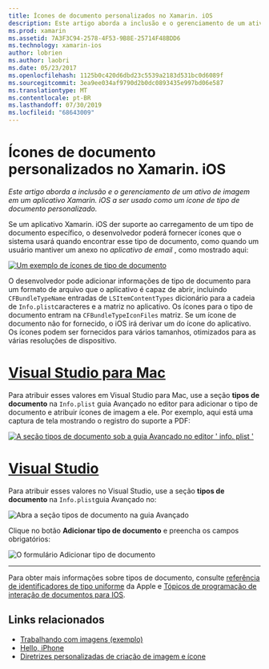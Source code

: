 ```yaml
---
title: Ícones de documento personalizados no Xamarin. iOS
description: Este artigo aborda a inclusão e o gerenciamento de um ativo de imagem em um aplicativo Xamarin. iOS a ser usado como um ícone de tipo de documento personalizado.
ms.prod: xamarin
ms.assetid: 7A3F3C94-2578-4F53-9B8E-25714F48BDD6
ms.technology: xamarin-ios
author: lobrien
ms.author: laobri
ms.date: 05/23/2017
ms.openlocfilehash: 1125b0c420d6dbd23c5539a2183d531bc0d6089f
ms.sourcegitcommit: 3ea9ee034af9790d2b0dc0893435e997bd06e587
ms.translationtype: MT
ms.contentlocale: pt-BR
ms.lasthandoff: 07/30/2019
ms.locfileid: "68643009"
---
```

# <a name="custom-document-icons-in-xamarinios"></a>Ícones de documento personalizados no Xamarin. iOS

_Este artigo aborda a inclusão e o gerenciamento de um ativo de imagem em um aplicativo Xamarin. iOS a ser usado como um ícone de tipo de documento personalizado._

Se um aplicativo Xamarin. iOS der suporte ao carregamento de um tipo de documento específico, o desenvolvedor poderá fornecer ícones que o sistema usará quando encontrar esse tipo de documento, como quando um usuário mantiver um anexo no *aplicativo de email* , como mostrado aqui:

 [![](custom-document-types-images/17.png "Um exemplo de ícones de tipo de documento")](custom-document-types-images/17.png#lightbox)

O desenvolvedor pode adicionar informações de tipo de documento para um formato de arquivo que o aplicativo é capaz de abrir, incluindo `CFBundleTypeName` entradas de `LSItemContentTypes` dicionário para a cadeia de `Info.plist`caracteres e a matriz no aplicativo. Os ícones para o tipo de documento entram na `CFBundleTypeIconFiles` matriz. Se um ícone de documento não for fornecido, o iOS irá derivar um do ícone do aplicativo.
Os ícones podem ser fornecidos para vários tamanhos, otimizados para as várias resoluções de dispositivo. 

# <a name="visual-studio-for-mactabmacos"></a>[Visual Studio para Mac](#tab/macos)

Para atribuir esses valores em Visual Studio para Mac, use a seção **tipos de documento** na `Info.plist` guia Avançado no editor para adicionar o tipo de documento e atribuir ícones de imagem a ele. Por exemplo, aqui está uma captura de tela mostrando o registro do suporte a PDF:

 [![](custom-document-types-images/18.png "A seção tipos de documento sob a guia Avançado no editor ' info. plist '")](custom-document-types-images/18.png#lightbox)
 
# <a name="visual-studiotabwindows"></a>[Visual Studio](#tab/windows)

Para atribuir esses valores no Visual Studio, use a seção **tipos de documento** na `Info.plist`guia Avançado no:

 ![](custom-document-types-images/doc01w.png "Abra a seção tipos de documento na guia Avançado")

Clique no botão **Adicionar tipo de documento** e preencha os campos obrigatórios:

![](custom-document-types-images/doc02w.png "O formulário Adicionar tipo de documento")

-----


Para obter mais informações sobre tipos de documento, consulte [referência de identificadores de tipo uniforme](https://developer.apple.com/library/ios/#documentation/Miscellaneous/Reference/UTIRef/Articles/System-DeclaredUniformTypeIdentifiers.html) da Apple e [Tópicos de programação de interação de documentos para IOS](https://developer.apple.com/library/ios/#documentation/FileManagement/Conceptual/DocumentInteraction_TopicsForIOS/Introduction/Introduction.html).


## <a name="related-links"></a>Links relacionados

- [Trabalhando com imagens (exemplo)](https://docs.microsoft.com/samples/xamarin/ios-samples/workingwithimages)
- [Hello, iPhone](~/ios/get-started/hello-ios/index.md)
- [Diretrizes personalizadas de criação de imagem e ícone](https://developer.apple.com/library/ios/#documentation/UserExperience/Conceptual/MobileHIG/IconsImages/IconsImages.html)
